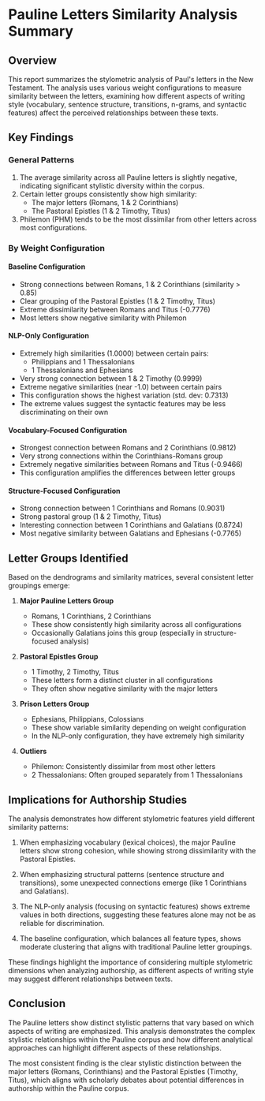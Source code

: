 # Pauline Letters Similarity Analysis Summary

## Overview
This report summarizes the stylometric analysis of Paul's letters in the New Testament. The analysis uses various weight configurations to measure similarity between the letters, examining how different aspects of writing style (vocabulary, sentence structure, transitions, n-grams, and syntactic features) affect the perceived relationships between these texts.

## Key Findings

### General Patterns
1. The average similarity across all Pauline letters is slightly negative, indicating significant stylistic diversity within the corpus.
2. Certain letter groups consistently show high similarity:
   - The major letters (Romans, 1 & 2 Corinthians) 
   - The Pastoral Epistles (1 & 2 Timothy, Titus)
3. Philemon (PHM) tends to be the most dissimilar from other letters across most configurations.

### By Weight Configuration

#### Baseline Configuration
- Strong connections between Romans, 1 & 2 Corinthians (similarity > 0.85)
- Clear grouping of the Pastoral Epistles (1 & 2 Timothy, Titus)
- Extreme dissimilarity between Romans and Titus (-0.7776)
- Most letters show negative similarity with Philemon

#### NLP-Only Configuration
- Extremely high similarities (1.0000) between certain pairs: 
  - Philippians and 1 Thessalonians
  - 1 Thessalonians and Ephesians
- Very strong connection between 1 & 2 Timothy (0.9999)
- Extreme negative similarities (near -1.0) between certain pairs
- This configuration shows the highest variation (std. dev: 0.7313)
- The extreme values suggest the syntactic features may be less discriminating on their own

#### Vocabulary-Focused Configuration
- Strongest connection between Romans and 2 Corinthians (0.9812)
- Very strong connections within the Corinthians-Romans group
- Extremely negative similarities between Romans and Titus (-0.9466)
- This configuration amplifies the differences between letter groups

#### Structure-Focused Configuration
- Strong connection between 1 Corinthians and Romans (0.9031)
- Strong pastoral group (1 & 2 Timothy, Titus)
- Interesting connection between 1 Corinthians and Galatians (0.8724)
- Most negative similarity between Galatians and Ephesians (-0.7765)

## Letter Groups Identified

Based on the dendrograms and similarity matrices, several consistent letter groupings emerge:

1. **Major Pauline Letters Group**
   - Romans, 1 Corinthians, 2 Corinthians
   - These show consistently high similarity across all configurations
   - Occasionally Galatians joins this group (especially in structure-focused analysis)

2. **Pastoral Epistles Group**
   - 1 Timothy, 2 Timothy, Titus
   - These letters form a distinct cluster in all configurations
   - They often show negative similarity with the major letters

3. **Prison Letters Group**
   - Ephesians, Philippians, Colossians
   - These show variable similarity depending on weight configuration
   - In the NLP-only configuration, they have extremely high similarity

4. **Outliers**
   - Philemon: Consistently dissimilar from most other letters
   - 2 Thessalonians: Often grouped separately from 1 Thessalonians

## Implications for Authorship Studies

The analysis demonstrates how different stylometric features yield different similarity patterns:

1. When emphasizing vocabulary (lexical choices), the major Pauline letters show strong cohesion, while showing strong dissimilarity with the Pastoral Epistles.

2. When emphasizing structural patterns (sentence structure and transitions), some unexpected connections emerge (like 1 Corinthians and Galatians).

3. The NLP-only analysis (focusing on syntactic features) shows extreme values in both directions, suggesting these features alone may not be as reliable for discrimination.

4. The baseline configuration, which balances all feature types, shows moderate clustering that aligns with traditional Pauline letter groupings.

These findings highlight the importance of considering multiple stylometric dimensions when analyzing authorship, as different aspects of writing style may suggest different relationships between texts.

## Conclusion

The Pauline letters show distinct stylistic patterns that vary based on which aspects of writing are emphasized. This analysis demonstrates the complex stylistic relationships within the Pauline corpus and how different analytical approaches can highlight different aspects of these relationships.

The most consistent finding is the clear stylistic distinction between the major letters (Romans, Corinthians) and the Pastoral Epistles (Timothy, Titus), which aligns with scholarly debates about potential differences in authorship within the Pauline corpus. 